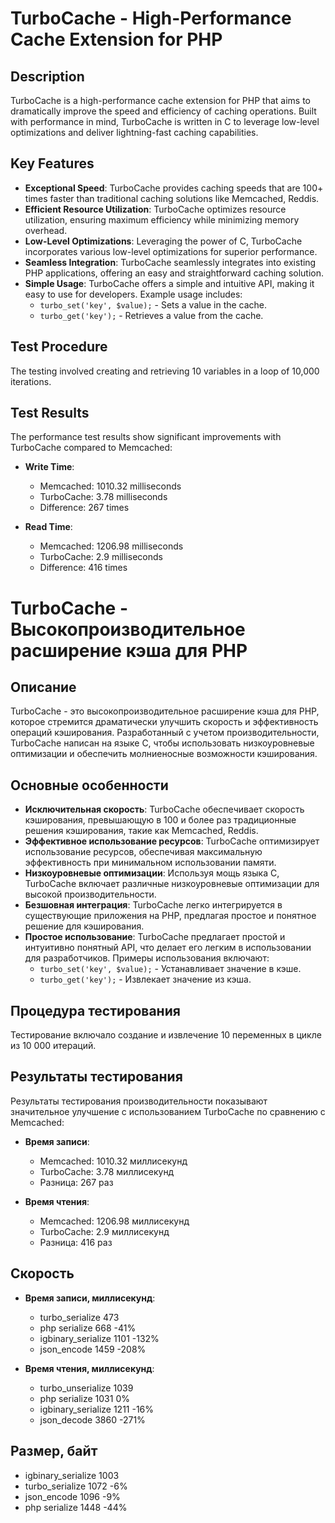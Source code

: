 # TurboCache - High-Performance Cache Extension for PHP

## Description

TurboCache is a high-performance cache extension for PHP that aims to dramatically improve the speed and efficiency of caching operations. Built with performance in mind, TurboCache is written in C to leverage low-level optimizations and deliver lightning-fast caching capabilities.

## Key Features

- **Exceptional Speed**: TurboCache provides caching speeds that are 100+ times faster than traditional caching solutions like Memcached, Reddis.
- **Efficient Resource Utilization**: TurboCache optimizes resource utilization, ensuring maximum efficiency while minimizing memory overhead.
- **Low-Level Optimizations**: Leveraging the power of C, TurboCache incorporates various low-level optimizations for superior performance.
- **Seamless Integration**: TurboCache seamlessly integrates into existing PHP applications, offering an easy and straightforward caching solution.
- **Simple Usage**: TurboCache offers a simple and intuitive API, making it easy to use for developers. Example usage includes:
   - `turbo_set('key', $value);` - Sets a value in the cache.
   - `turbo_get('key');` - Retrieves a value from the cache.

## Test Procedure
The testing involved creating and retrieving 10 variables in a loop of 10,000 iterations.

## Test Results

The performance test results show significant improvements with TurboCache compared to Memcached:

- **Write Time**:
  - Memcached: 1010.32 milliseconds
  - TurboCache: 3.78 milliseconds
  - Difference: 267 times

- **Read Time**:
  - Memcached: 1206.98 milliseconds
  - TurboCache: 2.9 milliseconds
  - Difference: 416 times

# TurboCache - Высокопроизводительное расширение кэша для PHP

## Описание

TurboCache - это высокопроизводительное расширение кэша для PHP, которое стремится драматически улучшить скорость и эффективность операций кэширования. Разработанный с учетом производительности, TurboCache написан на языке C, чтобы использовать низкоуровневые оптимизации и обеспечить молниеносные возможности кэширования.

## Основные особенности

- **Исключительная скорость**: TurboCache обеспечивает скорость кэширования, превышающую в 100 и более раз традиционные решения кэширования, такие как Memcached, Reddis.
- **Эффективное использование ресурсов**: TurboCache оптимизирует использование ресурсов, обеспечивая максимальную эффективность при минимальном использовании памяти.
- **Низкоуровневые оптимизации**: Используя мощь языка C, TurboCache включает различные низкоуровневые оптимизации для высокой производительности.
- **Безшовная интеграция**: TurboCache легко интегрируется в существующие приложения на PHP, предлагая простое и понятное решение для кэширования.
- **Простое использование**: TurboCache предлагает простой и интуитивно понятный API, что делает его легким в использовании для разработчиков. Примеры использования включают:
   - `turbo_set('key', $value);` - Устанавливает значение в кэше.
   - `turbo_get('key');` - Извлекает значение из кэша.

## Процедура тестирования
Тестирование включало создание и извлечение 10 переменных в цикле из 10 000 итераций.

## Результаты тестирования

Результаты тестирования производительности показывают значительное улучшение с использованием TurboCache по сравнению с Memcached:

- **Время записи**:
  - Memcached: 1010.32 миллисекунд
  - TurboCache: 3.78 миллисекунд
  - Разница: 267 раз
    
- **Время чтения**:
  - Memcached: 1206.98 миллисекунд
  - TurboCache: 2.9 миллисекунд
  - Разница: 416 раз
 
## Скорость

- **Время записи, миллисекунд**:
  - turbo_serialize 473
  - php serialize 668 -41%
  - igbinary_serialize 1101 -132%
  - json_encode 1459 -208%
   
- **Время чтения, миллисекунд**:
  - turbo_unserialize 1039
  - php serialize 1031 0%
  - igbinary_serialize 1211 -16%
  - json_decode 3860 -271%

## Размер, байт
  - igbinary_serialize 1003
  - turbo_serialize 1072 -6%
  - json_encode 1096 -9%
  - php serialize 1448 -44%

